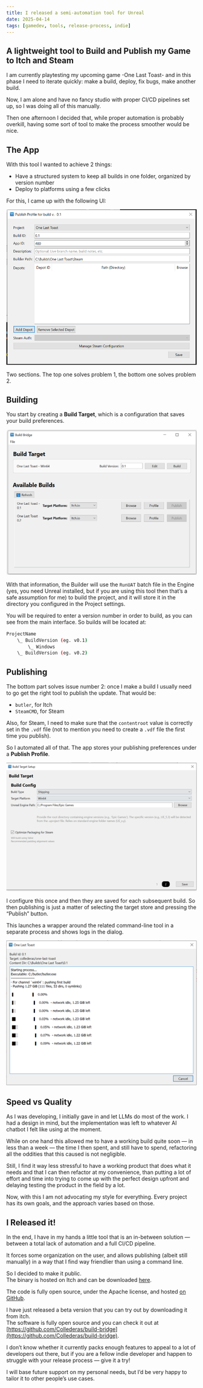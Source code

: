 ```yaml
---
title: I released a semi-automation tool for Unreal
date: 2025-04-14
tags: [gamedev, tools, release-process, indie]
---
```


## A lightweight tool to Build and Publish my Game to Itch and Steam

I am currently playtesting my upcoming game -One Last Toast- and in this phase I need to iterate quickly: make a build, deploy, fix bugs, make another build.

Now, I am alone and have no fancy studio with proper CI/CD pipelines set up, so I was doing all of this manually.

Then one afternoon I decided that, while proper automation is probably overkill, having some sort of tool to make the process smoother would be nice.

## The App

With this tool I wanted to achieve 2 things:

- Have a structured system to keep all builds in one folder, organized by version number  
- Deploy to platforms using a few clicks

For this, I came up with the following UI:

<img src="./image1.png" alt="Main UI">

Two sections. The top one solves problem 1, the bottom one solves problem 2.

## Building

You start by creating a **Build Target**, which is a configuration that saves your build preferences.

<img src="./image2.png" alt="Build Target">


With that information, the Builder will use the `RunUAT` batch file in the Engine (yes, you need Unreal installed, but if you are using this tool then that’s a safe assumption for me) to build the project, and it will store it in the directory you configured in the Project settings.

You will be required to enter a version number in order to build, as you can see from the main interface. So builds will be located at:

```bash
ProjectName
	\_ BuildVersion (eg. v0.1)
		\_ Windows
	\_ BuildVersion (eg. v0.2)
```
## Publishing

The bottom part solves issue number 2: once I make a build I usually need to go get the right tool to publish the update. That would be:

- `butler`, for Itch  
- `SteamCMD`, for Steam  

Also, for Steam, I need to make sure that the `contentroot` value is correctly set in the `.vdf` file (not to mention you need to create a `.vdf` file the first time you publish).

So I automated all of that. The app stores your publishing preferences under a **Publish Profile**.

<img src="./image3.png" alt="Publishing">

I configure this once and then they are saved for each subsequent build. So then publishing is just a matter of selecting the target store and pressing the “Publish” button.

This launches a wrapper around the related command-line tool in a separate process and shows logs in the dialog.

<img src="./image4.png" alt="Pulish Dialog in action">

## Speed vs Quality

As I was developing, I initially gave in and let LLMs do most of the work. I had a design in mind, but the implementation was left to whatever AI chatbot I felt like using at the moment.

While on one hand this allowed me to have a working build quite soon — in less than a week — the time I then spent, and still have to spend, refactoring all the oddities that this caused is not negligible.

Still, I find it way less stressful to have a working product that does what it needs and that I can then refactor at my convenience, than putting a lot of effort and time into trying to come up with the perfect design upfront and delaying testing the product in the field by a lot.

Now, with this I am not advocating my style for everything. Every project has its own goals, and the approach varies based on those.

## I Released it!

In the end, I have in my hands a little tool that is an in-between solution — between a total lack of automation and a full CI/CD pipeline.

It forces some organization on the user, and allows publishing (albeit still manually) in a way that I find way friendlier than using a command line.

So I decided to make it public.  
The binary is hosted on Itch and can be downloaded [here](https://collederas.itch.io/build-bridge).

The code is fully open source, under the Apache license, and hosted [on GitHub](https://github.com/Collederas/build-bridge).

I have just released a beta version that you can try out by downloading it from itch.  
The software is fully open source and you can check it out at [https://github.com/Collederas/build-bridge](https://github.com/Collederas/build-bridge).

I don’t know whether it currently packs enough features to appeal to a lot of developers out there, but if you are a fellow indie developer and happen to struggle with your release process — give it a try!

I will base future support on my personal needs, but I’d be very happy to tailor it to other people’s use cases.

